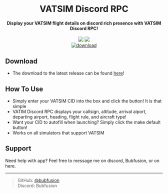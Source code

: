 

<h1 align="center">
  <br>
  <br>
  VATSIM Discord RPC
  <br>
</h1>

<h4 align="center">Display your VATSIM flight details on discord rich presence with VATSIM Discord RPC!</h4>

<p align="center">
<img src="https://i.imgur.com/vEl9TDq.png">
<img src="https://i.imgur.com/RTWHLgH.png"><br>
<a href="https://github.com/bubfusion/Vatsim-Discord-RPC/releases"><img src="https://img.shields.io/github/downloads/bubfusion/Vatsim-Discord-RPC/latest/total?color=%232483C5" alt="download"></a>

</p>



## Download

 - The download to the latest release can be found <a href="https://github.com/bubfusion/Vatsim-Discord-RPC/releases">here</a>!


## How To Use

- Simply enter your VATSIM CID into the box and click the button! It is that simple
- VATIM Discord RPC displays your callsign, altitude, arrival aiport, departing airport, heading, flight rule, and aircraft type!
- Want your CID to autofill when launching? Simply click the make default button!
- Works on all simulators that support VATSIM




## Support
Need help with app? Feel free to message me on discord, Bubfusion, or on here.



---

> GitHub: [@bubfusion](https://github.com/bubfusion)\
> Discord: Bubfusion

